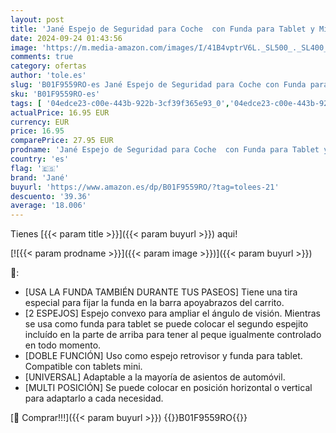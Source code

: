 ```yaml
---
layout: post
title: 'Jané Espejo de Seguridad para Coche  con Funda para Tablet y Minitablet  Vigilancia del Niño Durante la Conducción  Negro'
date: 2024-09-24 01:43:56
image: 'https://m.media-amazon.com/images/I/41B4vptrV6L._SL500_._SL400_.jpg'
comments: true
category: ofertas
author: 'tole.es'
slug: 'B01F9559RO-es Jané Espejo de Seguridad para Coche con Funda para Tablet...'
sku: 'B01F9559RO-es'
tags: [ '04edce23-c00e-443b-922b-3cf39f365e93_0','04edce23-c00e-443b-922b-3cf39f365e93_1101','04edce23-c00e-443b-922b-3cf39f365e93_501','04edce23-c00e-443b-922b-3cf39f365e93_7501','04edce23-c00e-443b-922b-3cf39f365e93_9501','Accesorios','Accesorios para sillas de coche','Arborist Merchandising Root','Bebé','Espejos para asientos traseros','Jané','Lista de Nacimiento - Ahorra','Lista de Nacimiento - Ahorra 10%','Self Service','Sillas de coche y accesorios','Special Features Stores','jané','🇪🇸', ]
actualPrice: 16.95 EUR
currency: EUR
price: 16.95
comparePrice: 27.95 EUR
prodname: 'Jané Espejo de Seguridad para Coche  con Funda para Tablet y Minitablet  Vigilancia del Niño Durante la Conducción  Negro'
country: 'es'
flag: '🇪🇸'
brand: 'Jané'
buyurl: 'https://www.amazon.es/dp/B01F9559RO/?tag=tolees-21'
descuento: '39.36'
average: '18.006'
---
```


Tienes [{{< param title >}}]({{< param buyurl >}}) aqui!

[![{{< param prodname >}}]({{< param image >}})]({{< param buyurl >}})

🔎:

- [USA LA FUNDA TAMBIÉN DURANTE TUS PASEOS] Tiene una tira especial para fijar la funda en la barra apoyabrazos del carrito.
- [2 ESPEJOS] Espejo convexo para ampliar el ángulo de visión. Mientras se usa como funda para tablet se puede colocar el segundo espejito incluído en la parte de arriba para tener al peque igualmente controlado en todo momento.
- [DOBLE FUNCIÓN] Uso como espejo retrovisor y funda para tablet. Compatible con tablets mini.
- [UNIVERSAL] Adaptable a la mayoría de asientos de automóvil.
- [MULTI POSICIÓN] Se puede colocar en posición horizontal o vertical para adaptarlo a cada necesidad.

[🛒 Comprar!!!]({{< param buyurl >}})
{{<world>}}B01F9559RO{{</world>}}
